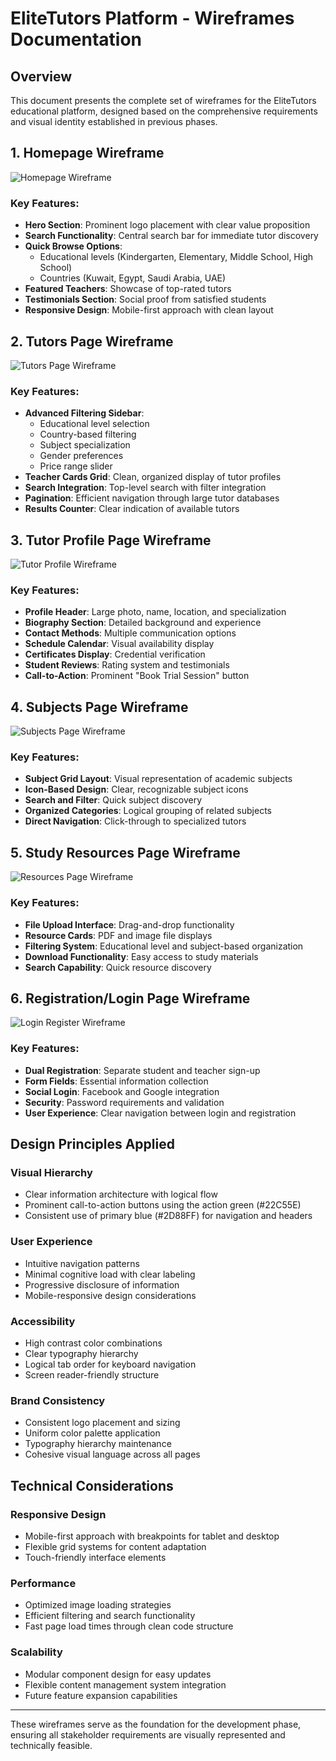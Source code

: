 # EliteTutors Platform - Wireframes Documentation

## Overview
This document presents the complete set of wireframes for the EliteTutors educational platform, designed based on the comprehensive requirements and visual identity established in previous phases.

## 1. Homepage Wireframe
![Homepage Wireframe](https://private-us-east-1.manuscdn.com/sessionFile/gU7OK4eWVD7wXcO5IudLdq/sandbox/JhCeF8JbaqFAAifIHVG2Mg-images_1753701319599_na1fn_L2hvbWUvdWJ1bnR1L2hvbWVwYWdlX3dpcmVmcmFtZQ.png?Policy=eyJTdGF0ZW1lbnQiOlt7IlJlc291cmNlIjoiaHR0cHM6Ly9wcml2YXRlLXVzLWVhc3QtMS5tYW51c2Nkbi5jb20vc2Vzc2lvbkZpbGUvZ1U3T0s0ZVdWRDd3WGNPNUl1ZExkcS9zYW5kYm94L0poQ2VGOEpiYXFGQUFpZklIVkcyTWctaW1hZ2VzXzE3NTM3MDEzMTk1OTlfbmExZm5fTDJodmJXVXZkV0oxYm5SMUwyaHZiV1Z3WVdkbFgzZHBjbVZtY21GdFpRLnBuZyIsIkNvbmRpdGlvbiI6eyJEYXRlTGVzc1RoYW4iOnsiQVdTOkVwb2NoVGltZSI6MTc5ODc2MTYwMH19fV19&Key-Pair-Id=K2HSFNDJXOU9YS&Signature=CJPORPLuRmhhDdfYbzBG5hmY6OC4i59F8hwkpl4--mVLYBdARGMXL~5WDvrlzMpMmzF8vs-jvaZMIWmYTX4jUbP4c2Mpl2DseVHzZHsQqxlEBjswKen0Dy8oVW~YH7Ll3KVqpUHbhC~dXmKQ9uHVzLus84yeT0hBEWQ209B-dxVYTwKNTdQfXIlYQMPMCpM-wtEIkgI-gCaKZ4ZcbwjjWA7Fub-QO-umXufU8E-RMWHPR-wftaLUSgDpMaxuzRQuoC~DgzVA8TN-G0OUeKtz2pT8o9Y6hZerJTiJJZEgcDwryqrAn~AfvxMiJ65mIn5KPA-S-urTITKvkZtM1d8MYA__)

### Key Features:
- **Hero Section**: Prominent logo placement with clear value proposition
- **Search Functionality**: Central search bar for immediate tutor discovery
- **Quick Browse Options**: 
  - Educational levels (Kindergarten, Elementary, Middle School, High School)
  - Countries (Kuwait, Egypt, Saudi Arabia, UAE)
- **Featured Teachers**: Showcase of top-rated tutors
- **Testimonials Section**: Social proof from satisfied students
- **Responsive Design**: Mobile-first approach with clean layout

## 2. Tutors Page Wireframe
![Tutors Page Wireframe](https://private-us-east-1.manuscdn.com/sessionFile/gU7OK4eWVD7wXcO5IudLdq/sandbox/JhCeF8JbaqFAAifIHVG2Mg-images_1753701319600_na1fn_L2hvbWUvdWJ1bnR1L3R1dG9yc19wYWdlX3dpcmVmcmFtZQ.png?Policy=eyJTdGF0ZW1lbnQiOlt7IlJlc291cmNlIjoiaHR0cHM6Ly9wcml2YXRlLXVzLWVhc3QtMS5tYW51c2Nkbi5jb20vc2Vzc2lvbkZpbGUvZ1U3T0s0ZVdWRDd3WGNPNUl1ZExkcS9zYW5kYm94L0poQ2VGOEpiYXFGQUFpZklIVkcyTWctaW1hZ2VzXzE3NTM3MDEzMTk2MDBfbmExZm5fTDJodmJXVXZkV0oxYm5SMUwzUjFkRzl5YzE5d1lXZGxYM2RwY21WbWNtRnRaUS5wbmciLCJDb25kaXRpb24iOnsiRGF0ZUxlc3NUaGFuIjp7IkFXUzpFcG9jaFRpbWUiOjE3OTg3NjE2MDB9fX1dfQ__&Key-Pair-Id=K2HSFNDJXOU9YS&Signature=wBqaMwv5N116w57BQKqHEr8yV2skupG3fZ-VaqUzDfUHbqSCZVSQx30Jb7Am4t2c-XkgN9Q6baUmgth1xNug9vru6FpAGfV-X8dfLLXNPZ5NksX624hsojp8Q9CdSWdCL-3Xict1h~OoDwhLYwW602SxXPpjFp~qhi5NL482uhvG3p6H6FhHqeh5hkmXSdIaaVi9tZ3z278DUr6bTJ0llqcIBEZLkb8iUdLC173NN8HYrkVSB0xgfuSkqp4B1Zilt7pm-hmwqijj57JDkevZY-9urOYHPyn7n7NK1KdSb8yejcyeSDysMc6kJHAdoGGmwN1dZvIVyLiH32nSfYEKGg__)

### Key Features:
- **Advanced Filtering Sidebar**:
  - Educational level selection
  - Country-based filtering
  - Subject specialization
  - Gender preferences
  - Price range slider
- **Teacher Cards Grid**: Clean, organized display of tutor profiles
- **Search Integration**: Top-level search with filter integration
- **Pagination**: Efficient navigation through large tutor databases
- **Results Counter**: Clear indication of available tutors

## 3. Tutor Profile Page Wireframe
![Tutor Profile Wireframe](https://private-us-east-1.manuscdn.com/sessionFile/gU7OK4eWVD7wXcO5IudLdq/sandbox/JhCeF8JbaqFAAifIHVG2Mg-images_1753701319601_na1fn_L2hvbWUvdWJ1bnR1L3R1dG9yX3Byb2ZpbGVfd2lyZWZyYW1l.png?Policy=eyJTdGF0ZW1lbnQiOlt7IlJlc291cmNlIjoiaHR0cHM6Ly9wcml2YXRlLXVzLWVhc3QtMS5tYW51c2Nkbi5jb20vc2Vzc2lvbkZpbGUvZ1U3T0s0ZVdWRDd3WGNPNUl1ZExkcS9zYW5kYm94L0poQ2VGOEpiYXFGQUFpZklIVkcyTWctaW1hZ2VzXzE3NTM3MDEzMTk2MDFfbmExZm5fTDJodmJXVXZkV0oxYm5SMUwzUjFkRzl5WDNCeWIyWnBiR1ZmZDJseVpXWnlZVzFsLnBuZyIsIkNvbmRpdGlvbiI6eyJEYXRlTGVzc1RoYW4iOnsiQVdTOkVwb2NoVGltZSI6MTc5ODc2MTYwMH19fV19&Key-Pair-Id=K2HSFNDJXOU9YS&Signature=AcsqYTT7WiFTqf3HIM84eW3vNy26ATSfIucQEP-2wsjTb8II7Mp2BIw5wC3UhnxYhPKi16qzbiH2tvZHIcbi9T6TvyTd3o3GDEi6iW6JBO10F5tDoEvJNQbBQwcZlnWa3BEswNly2mytE5A9mOWqAqx4iop3bt7pW-smiNOmdxr9~3SixS76EeZ4Jx-oO82DBWYW7dU9DTGwMcD0Gg9~qU183xJOGXsnxRcbYhq0DWiQJEZ3AHBSMhFiAQXYghjcGoH23Ow45qdKoJp-lfENNd24tp1LWQ2DGeqcwM4YQcWqd2X6SjQziVAw9VK-qVvKMHvdnWGSf0hNVoMmkOIFsQ__)

### Key Features:
- **Profile Header**: Large photo, name, location, and specialization
- **Biography Section**: Detailed background and experience
- **Contact Methods**: Multiple communication options
- **Schedule Calendar**: Visual availability display
- **Certificates Display**: Credential verification
- **Student Reviews**: Rating system and testimonials
- **Call-to-Action**: Prominent "Book Trial Session" button

## 4. Subjects Page Wireframe
![Subjects Page Wireframe](https://private-us-east-1.manuscdn.com/sessionFile/gU7OK4eWVD7wXcO5IudLdq/sandbox/JhCeF8JbaqFAAifIHVG2Mg-images_1753701319602_na1fn_L2hvbWUvdWJ1bnR1L3N1YmplY3RzX3BhZ2Vfd2lyZWZyYW1l.png?Policy=eyJTdGF0ZW1lbnQiOlt7IlJlc291cmNlIjoiaHR0cHM6Ly9wcml2YXRlLXVzLWVhc3QtMS5tYW51c2Nkbi5jb20vc2Vzc2lvbkZpbGUvZ1U3T0s0ZVdWRDd3WGNPNUl1ZExkcS9zYW5kYm94L0poQ2VGOEpiYXFGQUFpZklIVkcyTWctaW1hZ2VzXzE3NTM3MDEzMTk2MDJfbmExZm5fTDJodmJXVXZkV0oxYm5SMUwzTjFZbXBsWTNSelgzQmhaMlZmZDJseVpXWnlZVzFsLnBuZyIsIkNvbmRpdGlvbiI6eyJEYXRlTGVzc1RoYW4iOnsiQVdTOkVwb2NoVGltZSI6MTc5ODc2MTYwMH19fV19&Key-Pair-Id=K2HSFNDJXOU9YS&Signature=YhR1WD2mYnSS9D25QS6XDu0xIMbI1IfU79Dw85L6Pl5qNVDuCfIO6TCrESremu91LHJW8PeWJfple5oi3uSIoXQNWpzHoIDxmd7zmN~bMnS1Oahp27sxZEuun3K9UyB1XTri6hNq9n8dQ6ovOGBZkJY5rNraV7iciVgFCO9FhtO2Xa~v8S4cNymuKpKv5H7nMQ~9rjU3GrLYTHae8Kh1YAYJ2J~lDSmnzstkq6aKtK-EL28WLv4QFNoHFEYA-xMJgUv4HykZmuHGStjNtoLKdxGfZZUO222hr4iulFIvHg6Gwv7HOTeG6uEsUvd5CbedWA-ISs9ZJGC3pz6NH2e~QA__)

### Key Features:
- **Subject Grid Layout**: Visual representation of academic subjects
- **Icon-Based Design**: Clear, recognizable subject icons
- **Search and Filter**: Quick subject discovery
- **Organized Categories**: Logical grouping of related subjects
- **Direct Navigation**: Click-through to specialized tutors

## 5. Study Resources Page Wireframe
![Resources Page Wireframe](https://private-us-east-1.manuscdn.com/sessionFile/gU7OK4eWVD7wXcO5IudLdq/sandbox/JhCeF8JbaqFAAifIHVG2Mg-images_1753701319602_na1fn_L2hvbWUvdWJ1bnR1L3Jlc291cmNlc19wYWdlX3dpcmVmcmFtZQ.png?Policy=eyJTdGF0ZW1lbnQiOlt7IlJlc291cmNlIjoiaHR0cHM6Ly9wcml2YXRlLXVzLWVhc3QtMS5tYW51c2Nkbi5jb20vc2Vzc2lvbkZpbGUvZ1U3T0s0ZVdWRDd3WGNPNUl1ZExkcS9zYW5kYm94L0poQ2VGOEpiYXFGQUFpZklIVkcyTWctaW1hZ2VzXzE3NTM3MDEzMTk2MDJfbmExZm5fTDJodmJXVXZkV0oxYm5SMUwzSmxjMjkxY21ObGMxOXdZV2RsWDNkcGNtVm1jbUZ0WlEucG5nIiwiQ29uZGl0aW9uIjp7IkRhdGVMZXNzVGhhbiI6eyJBV1M6RXBvY2hUaW1lIjoxNzk4NzYxNjAwfX19XX0_&Key-Pair-Id=K2HSFNDJXOU9YS&Signature=ad1nuRoNJRdk1EUCHbGPlETTV7Wv5eEbGlcP6ka0rZz7MNof4W6uDCXI91PILQ97zlmCuq5hX4goo9yNBARuI96E0b6z4ZmLGJre2C7Ic6M~u3PrZTWSKKCvwpZDu55yj3DF0xHTLY6mhxSGFA59zpVBUKepq08V9W-~B-3gJmIIMADbgcq2J8kiMxyml0-N3AfR0RpchpzR5IP6Qlx2eVlY6X59C0dcrlZLs66dhw0g~~cT-QWIVzppYxE3FDhSOifq0iQp6pm2qgid9LyVRZtC2GMEJHFl9xLIMbr2OEVeZuraNAzhniUhJtrkhlqSB3lNWR30Pv7ChRuusdDXfQ__)

### Key Features:
- **File Upload Interface**: Drag-and-drop functionality
- **Resource Cards**: PDF and image file displays
- **Filtering System**: Educational level and subject-based organization
- **Download Functionality**: Easy access to study materials
- **Search Capability**: Quick resource discovery

## 6. Registration/Login Page Wireframe
![Login Register Wireframe](https://private-us-east-1.manuscdn.com/sessionFile/gU7OK4eWVD7wXcO5IudLdq/sandbox/JhCeF8JbaqFAAifIHVG2Mg-images_1753701319603_na1fn_L2hvbWUvdWJ1bnR1L2xvZ2luX3JlZ2lzdGVyX3dpcmVmcmFtZQ.png?Policy=eyJTdGF0ZW1lbnQiOlt7IlJlc291cmNlIjoiaHR0cHM6Ly9wcml2YXRlLXVzLWVhc3QtMS5tYW51c2Nkbi5jb20vc2Vzc2lvbkZpbGUvZ1U3T0s0ZVdWRDd3WGNPNUl1ZExkcS9zYW5kYm94L0poQ2VGOEpiYXFGQUFpZklIVkcyTWctaW1hZ2VzXzE3NTM3MDEzMTk2MDNfbmExZm5fTDJodmJXVXZkV0oxYm5SMUwyeHZaMmx1WDNKbFoybHpkR1Z5WDNkcGNtVm1jbUZ0WlEucG5nIiwiQ29uZGl0aW9uIjp7IkRhdGVMZXNzVGhhbiI6eyJBV1M6RXBvY2hUaW1lIjoxNzk4NzYxNjAwfX19XX0_&Key-Pair-Id=K2HSFNDJXOU9YS&Signature=olBssz~fRsuZknQH~UOXYqIQGaJKmeJAxZr2g2APZLeS63zhoR-YV-hhv~E0VNPZW0-muVDn~uSvFxvps4bPLn6VbZg4adQ2nkwX7bV7~80LXWKtDU6rTdj1kxfFGl8cHuQOFnaiJMUKwZClQaLyMN4yZGVfJYWjCFqr2um7ZsjEVsyCEU-KB1RIJlkbOl8e3jwr5jzkDdiwNFDH1k8HTUqVc9AQAIl0tDNCVMCbcoRlReuYyqY1oD6-G1ToWWCmkJtRn4L0BlbtWx-szWAthhFrnyW5ZFjpj6IEFci2egbimXjc9KUKA8KNgPoVWTXaok2tuCN4sfEsVz7y9P2vDg__)

### Key Features:
- **Dual Registration**: Separate student and teacher sign-up
- **Form Fields**: Essential information collection
- **Social Login**: Facebook and Google integration
- **Security**: Password requirements and validation
- **User Experience**: Clear navigation between login and registration

## Design Principles Applied

### Visual Hierarchy
- Clear information architecture with logical flow
- Prominent call-to-action buttons using the action green (#22C55E)
- Consistent use of primary blue (#2D88FF) for navigation and headers

### User Experience
- Intuitive navigation patterns
- Minimal cognitive load with clear labeling
- Progressive disclosure of information
- Mobile-responsive design considerations

### Accessibility
- High contrast color combinations
- Clear typography hierarchy
- Logical tab order for keyboard navigation
- Screen reader-friendly structure

### Brand Consistency
- Consistent logo placement and sizing
- Uniform color palette application
- Typography hierarchy maintenance
- Cohesive visual language across all pages

## Technical Considerations

### Responsive Design
- Mobile-first approach with breakpoints for tablet and desktop
- Flexible grid systems for content adaptation
- Touch-friendly interface elements

### Performance
- Optimized image loading strategies
- Efficient filtering and search functionality
- Fast page load times through clean code structure

### Scalability
- Modular component design for easy updates
- Flexible content management system integration
- Future feature expansion capabilities

---

These wireframes serve as the foundation for the development phase, ensuring all stakeholder requirements are visually represented and technically feasible.

